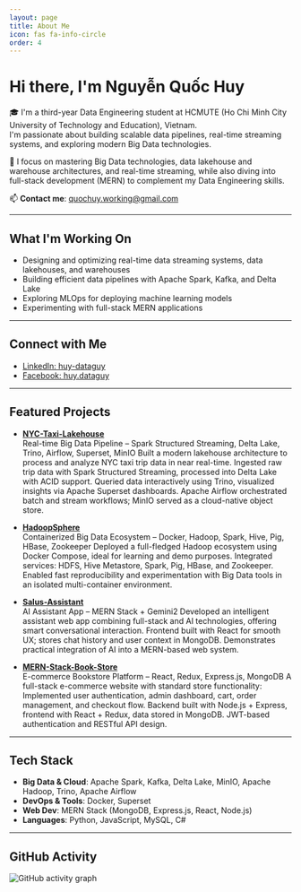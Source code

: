 ```yaml
---
layout: page
title: About Me
icon: fas fa-info-circle
order: 4
---
```


# Hi there, I'm Nguyễn Quốc Huy

🎓 I'm a third-year Data Engineering student at HCMUTE (Ho Chi Minh City University of Technology and Education), Vietnam.  
I'm passionate about building scalable data pipelines, real-time streaming systems, and exploring modern Big Data technologies.

🔭 I focus on mastering Big Data technologies, data lakehouse and warehouse architectures, and real-time streaming, while also diving into full-stack development (MERN) to complement my Data Engineering skills.

📫 **Contact me**: [quochuy.working@gmail.com](mailto:quochuy.working@gmail.com)

---

## What I'm Working On

- Designing and optimizing real-time data streaming systems, data lakehouses, and warehouses  
- Building efficient data pipelines with Apache Spark, Kafka, and Delta Lake  
- Exploring MLOps for deploying machine learning models  
- Experimenting with full-stack MERN applications  

---

## Connect with Me

- [LinkedIn: huy-dataguy](https://www.linkedin.com/in/huy-dataguy)  
- [Facebook: huy.dataguy](https://www.facebook.com/huy.dataguy)

---

## Featured Projects

- **[NYC-Taxi-Lakehouse](https://github.com/huy-dataguy/NYC-Taxi-Lakehouse)**  
Real-time Big Data Pipeline – Spark Structured Streaming, Delta Lake, Trino, Airflow, Superset, MinIO
Built a modern lakehouse architecture to process and analyze NYC taxi trip data in near real-time.
Ingested raw trip data with Spark Structured Streaming, processed into Delta Lake with ACID support.
Queried data interactively using Trino, visualized insights via Apache Superset dashboards.
Apache Airflow orchestrated batch and stream workflows; MinIO served as a cloud-native object store.

- **[HadoopSphere](https://github.com/huy-dataguy/HadoopSphere)**  
Containerized Big Data Ecosystem – Docker, Hadoop, Spark, Hive, Pig, HBase, Zookeeper
Deployed a full-fledged Hadoop ecosystem using Docker Compose, ideal for learning and demo purposes.
Integrated services: HDFS, Hive Metastore, Spark, Pig, HBase, and Zookeeper.
Enabled fast reproducibility and experimentation with Big Data tools in an isolated multi-container environment.

- **[Salus-Assistant](https://github.com/huy-dataguy/Salus-Assistant)**  
AI Assistant App – MERN Stack + Gemini2
Developed an intelligent assistant web app combining full-stack and AI technologies, offering smart conversational interaction.
Frontend built with React for smooth UX; stores chat history and user context in MongoDB.
Demonstrates practical integration of AI into a MERN-based web system.

- **[MERN-Stack-Book-Store](https://github.com/huy-dataguy/MERN-Stack-Book-Store)**  
E-commerce Bookstore Platform – React, Redux, Express.js, MongoDB
A full-stack e-commerce website with standard store functionality:
Implemented user authentication, admin dashboard, cart, order management, and checkout flow.
Backend built with Node.js + Express, frontend with React + Redux, data stored in MongoDB.
JWT-based authentication and RESTful API design.

---

## Tech Stack

- **Big Data & Cloud**: Apache Spark, Kafka, Delta Lake, MinIO, Apache Hadoop, Trino, Apache Airflow  
- **DevOps & Tools**: Docker, Superset  
- **Web Dev**: MERN Stack (MongoDB, Express.js, React, Node.js)  
- **Languages**: Python, JavaScript, MySQL, C#

---

## GitHub Activity

![GitHub activity graph](https://github-readme-activity-graph.vercel.app/graph?username=huy-dataguy&area=true&theme=github-compact&bg_color=000000)
